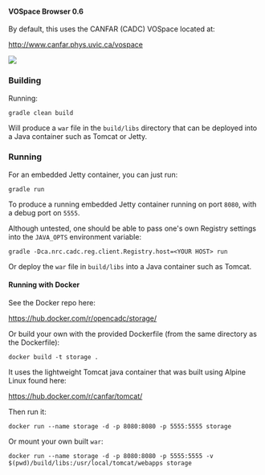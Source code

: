 #### VOSpace Browser 0.6

By default, this uses the CANFAR (CADC) VOSpace located at:

<a rel="external" href="http://www.canfar.phys.uvic.ca/vospace">http://www.canfar.phys.uvic.ca/vospace</a>

<a href="https://travis-ci.org/opencadc/storage"><img src="https://travis-ci.org/opencadc/storage.svg?branch=0.6" /></a>


### Building

Running:

`gradle clean build`

Will produce a `war` file in the `build/libs` directory that can be deployed into a Java container such as Tomcat or Jetty.


### Running

For an embedded Jetty container, you can just run:

`gradle run`

To produce a running embedded Jetty container running on port `8080`, with a debug port on `5555`.

Although untested, one should be able to pass one's own Registry settings into the `JAVA_OPTS` environment variable:

`gradle -Dca.nrc.cadc.reg.client.Registry.host=<YOUR HOST> run`

Or deploy the `war` file in `build/libs` into a Java container such as Tomcat.

#### Running with Docker

See the Docker repo here:

<a rel="external" href="https://hub.docker.com/r/opencadc/storage/">https://hub.docker.com/r/opencadc/storage/</a>

Or build your own with the provided Dockerfile (from the same directory as the Dockerfile):

`docker build -t storage .`

It uses the lightweight Tomcat java container that was built using Alpine Linux found here:

<a href="https://hub.docker.com/r/canfar/tomcat/" rel="external">https://hub.docker.com/r/canfar/tomcat/</a>

Then run it:

`docker run --name storage -d -p 8080:8080 -p 5555:5555 storage`

Or mount your own built `war`:

`docker run --name storage -d -p 8080:8080 -p 5555:5555 -v $(pwd)/build/libs:/usr/local/tomcat/webapps storage`

